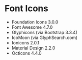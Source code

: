 # Font Icons

- Foundation Icons 3.0.0
- Font Awesome 4.7.0
- Glyphicons (via Bootstrap 3.3.4)
- IcoMoon (via GlyphSearch.com)
- Ionicons 2.0.1
- Material Design 2.2.0
- Octicons 4.4.0